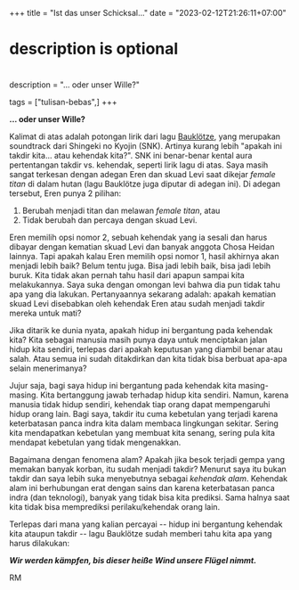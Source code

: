 +++
title = "Ist das unser Schicksal..."
date = "2023-02-12T21:26:11+07:00"

#
# description is optional
#
description = "... oder unser Wille?"

tags = ["tulisan-bebas",]
+++

**... oder unser Wille?**

Kalimat di atas adalah potongan lirik dari lagu [Bauklötze](https://www.youtube.com/watch?v=SpWjrfY7BXw), yang merupakan soundtrack dari Shingeki no Kyojin (SNK). Artinya kurang lebih "apakah ini takdir kita... atau kehendak kita?". SNK ini benar-benar kental aura pertentangan takdir vs. kehendak, seperti lirik lagu di atas. Saya masih sangat terkesan dengan adegan Eren dan skuad Levi saat dikejar *female titan* di dalam hutan (lagu Bauklötze juga diputar di adegan ini). Di adegan tersebut, Eren punya 2 pilihan: 

1. Berubah menjadi titan dan melawan *female titan*, atau
2. Tidak berubah dan percaya dengan skuad Levi. 

Eren memilih opsi nomor 2, sebuah kehendak yang ia sesali dan harus dibayar dengan kematian skuad Levi dan banyak anggota Chosa Heidan lainnya. Tapi apakah kalau Eren memilih opsi nomor 1, hasil akhirnya akan menjadi lebih baik? Belum tentu juga. Bisa jadi lebih baik, bisa jadi lebih buruk. Kita tidak akan pernah tahu hasil dari apapun sampai kita melakukannya. Saya suka dengan omongan levi bahwa dia pun tidak tahu apa yang dia lakukan. Pertanyaannya sekarang adalah: apakah kematian skuad Levi disebabkan oleh kehendak Eren atau sudah menjadi takdir mereka untuk mati?

Jika ditarik ke dunia nyata, apakah hidup ini bergantung pada kehendak kita? Kita sebagai manusia masih punya daya untuk menciptakan jalan hidup kita sendiri, terlepas dari apakah keputusan yang diambil benar atau salah. Atau semua ini sudah ditakdirkan dan kita tidak bisa berbuat apa-apa selain menerimanya?

Jujur saja, bagi saya hidup ini bergantung pada kehendak kita masing-masing. Kita bertanggung jawab terhadap hidup kita sendiri. Namun, karena manusia tidak hidup sendiri, kehendak tiap orang dapat mempengaruhi hidup orang lain. Bagi saya, takdir itu cuma kebetulan yang terjadi karena keterbatasan panca indra kita dalam membaca lingkungan sekitar. Sering kita mendapatkan kebetulan yang membuat kita senang, sering pula kita mendapat kebetulan yang tidak mengenakkan.

Bagaimana dengan fenomena alam? Apakah jika besok terjadi gempa yang memakan banyak korban, itu sudah menjadi takdir? Menurut saya itu bukan takdir dan saya lebih suka menyebutnya sebagai *kehendak alam*. Kehendak alam ini berhubungan erat dengan sains dan karena keterbatasan panca indra (dan teknologi), banyak yang tidak bisa kita prediksi. Sama halnya saat kita tidak bisa memprediksi perilaku/kehendak orang lain.

Terlepas dari mana yang kalian percayai -- hidup ini bergantung kehendak kita ataupun takdir -- lagu Bauklötze sudah memberi tahu kita apa yang harus dilakukan:

***Wir werden kämpfen, bis dieser heiße Wind unsere Flügel nimmt.***

RM
